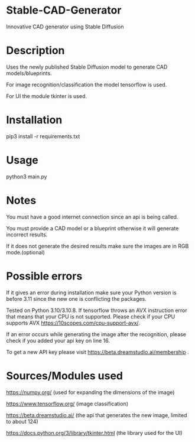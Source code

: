 # Stable-CAD-Generator
Innovative CAD generator using Stable Diffusion

# Description
Uses the newly published Stable Diffusion model to generate CAD models/blueprints.

For image recognition/classification the model tensorflow is used.

For UI the module tkinter is used.

# Installation 
pip3 install -r requirements.txt

# Usage
python3 main.py

# Notes
You must have a good internet connection since an api is being called.

You must provide a CAD model or a blueprint otherwise it will generate incorrect results.

If it does not generate the desired results make sure the images are in RGB mode.(optional)

# Possible errors
If it gives an error during installation make sure your Python version is before 3.11 since
the new one is conflicting the packages.

Tested on Python 3.10/3.10.8.
If tensorflow throws an AVX instruction error that means that your CPU is not supported.
Please check if your CPU supports AVX https://10scopes.com/cpu-support-avx/.

If an error occurs while generating the image after the recognition, 
please check if you added your api key on line 16.

To get a new API key please visit https://beta.dreamstudio.ai/membership .

# Sources/Modules used
https://numpy.org/ (used for expanding the dimensions of the image)

https://www.tensorflow.org/ (image classification)

https://beta.dreamstudio.ai/ (the api that generates the new image, limited to about 124)

https://docs.python.org/3/library/tkinter.html (the library used for the UI)
